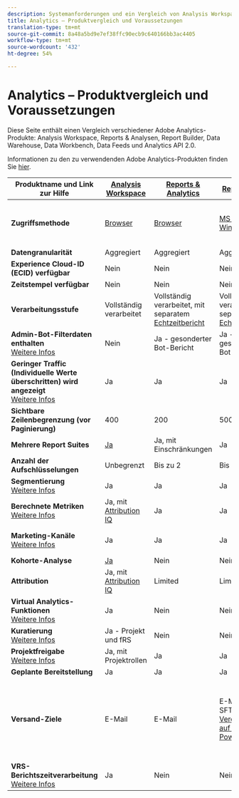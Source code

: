 ```yaml
---
description: Systemanforderungen und ein Vergleich von Analysis Workspace, Reports & Analytics, Ad Hoc Analysis, Report Builder, Data Warehouse und Data Workbench
title: Analytics – Produktvergleich und Voraussetzungen
translation-type: tm+mt
source-git-commit: 8a48a5bd9e7ef38ffc90ecb9c640166bb3ac4405
workflow-type: tm+mt
source-wordcount: '432'
ht-degree: 54%

---
```



# Analytics – Produktvergleich und Voraussetzungen

Diese Seite enthält einen Vergleich verschiedener Adobe Analytics-Produkte: Analysis Workspace, Reports &amp; Analysen, Report Builder, Data Warehouse, Data Workbench, Data Feeds und Analytics API 2.0.

Informationen zu den zu verwendenden Adobe Analytics-Produkten finden Sie [hier](/help/admin/c-analytics-product-comparison/which-analytics-tool.md).

| Produktname und Link zur Hilfe | [Analysis Workspace](/help/analyze/analysis-workspace/home.md) | [Reports &amp; Analytics](/help/analyze/reports-analytics/getting-started.md) | [Report Builder](/help/analyze/report-builder/home.md) | [Data Warehouse](/help/export/data-warehouse/data-warehouse.md) | [Data Workbench](https://docs.adobe.com/content/help/de-DE/data-workbench/using/home.html) | [Data Feeds](/help/export/analytics-data-feed/data-feed-overview.md) | [Analytics API 2.0](https://www.adobe.io/apis/experiencecloud/analytics/docs.html) |
|---|---|---|---|---|---|---|---|
| **Zugriffsmethode** | [Browser](/help/admin/sys-reqs.md) | [Browser](/help/admin/sys-reqs.md) | [MS Excel für Windows](/help/analyze/report-builder/setup/system-requirements.md) | Einrichtung über den Browser. [Weitere Infos](/help/admin/sys-reqs.md) | [Windows 64 Bit](https://docs.adobe.com/content/help/de-DE/data-workbench/using/install/c-data-workbench-client-install.html) | Einrichtung über den Browser. [Weitere Infos](/help/export/analytics-data-feed/data-feed-overview.md) | RESTful-API-Tools. Melden Sie sich mit Adobe-E/A-Anmeldeinformationen an. [Weitere Infos](https://www.adobe.io/apis/experiencecloud/analytics/docs.html) |
| **Datengranularität** | Aggregiert | Aggregiert | Aggregiert | Aggregiert | Treffer | Treffer | Aggregiert |
| **Experience Cloud-ID (ECID) verfügbar** | Nein | Nein | Nein | Ja | Ja | Ja | Nein |
| **Zeitstempel verfügbar** | Nein | Nein | Nein | Nein | Ja | Ja | Nein |
| **Verarbeitungsstufe** | Vollständig verarbeitet | Vollständig verarbeitet, mit separatem [Echtzeitbericht](/help/components/c-real-time-reporting/realtime.md) | Vollständig verarbeitet, mit separatem [Echtzeitbericht](/help/components/c-real-time-reporting/realtime.md) | Vollständig verarbeitet | Vollständig verarbeitet | Vollständig verarbeitet | Vollständig verarbeitet |
| **Admin-Bot-Filterdaten enthalten** <br> [Weitere Infos](/help/admin/admin/bot-removal/bot-removal.md) | Nein | Ja - gesonderter Bot-Bericht | Ja - gesonderter Bot-Bericht | Nein | Nein | Nein | Nein |
| **Geringer Traffic (Individuelle Werte überschritten) wird angezeigt** <br> [Weitere Infos](/help/technotes/low-traffic.md) | Ja | Ja | Ja | Nein | Nein | Nein | Ja |
| **Sichtbare Zeilenbegrenzung (vor Paginierung)** | 400 | 200 | 50000 | Unbegrenzt | Unbegrenzt | Unbegrenzt | 50000 |
| **Mehrere Report Suites** | [Ja](/help/analyze/analysis-workspace/build-workspace-project/multiple-report-suites.md) | Ja, mit Einschränkungen | Ja | Nein | Ja | Nein | Ja |
| **Anzahl der Aufschlüsselungen** | Unbegrenzt | Bis zu 2 | Bis zu 2 | Unbegrenzt | Unbegrenzt | Unbegrenzt | Unbegrenzt, mehrere Abfragen |
| **Segmentierung** <br> [Weitere Infos](/help/components/segmentation/segmentation-workflow/seg-workflow.md) | Ja | Ja | Ja | Ja, mit [Einschränkungen](/help/components/segmentation/seg-reference/seg-compatibility.md) | Ja | Nein | Ja |
| **Berechnete Metriken** <br> [Weitere Infos](/help/components/c-calcmetrics/cm-overview.md) | Ja, mit [Attribution IQ](/help/analyze/analysis-workspace/attribution/overview.md) | Ja | Ja | Nein | Ja | Nein | Ja, mit [Attribution IQ](/help/analyze/analysis-workspace/attribution/overview.md) |
| **Marketing-Kanäle** <br> [Weitere Infos](/help/components/c-marketing-channels/c-getting-started-mchannel.md) | Ja | Ja | Ja | Ja | Ja | Ja - [va_finder, va_closer](/help/export/analytics-data-feed/c-df-contents/datafeeds-reference.md) | Ja |
| **Kohorte-Analyse** | [Ja](/help/analyze/analysis-workspace/visualizations/cohort-table/cohort-analysis.md) | Nein | Nein | Nein | Ja | Nein | Nein |
| **Attribution** | Ja, mit [Attribution IQ](/help/analyze/analysis-workspace/attribution/overview.md) | Limited | Limited | Nein | Ja | Nein | Ja, mit [Attribution IQ](/help/analyze/analysis-workspace/attribution/overview.md) |
| **Virtual Analytics-Funktionen** <br> [Weitere Infos](/help/analyze/analysis-workspace/virtual-analyst/overview.md) | Ja | Nein | Nein | Nein | Nein | Nein | Ja |
| **Kuratierung** <br> [Weitere Infos](/help/analyze/analysis-workspace/curate-share/curate.md) | Ja - Projekt und fRS | Nein | Nein | Nein | Nein | Nein | Ja - nur VRS |
| **Projektfreigabe** <br> [Weitere Infos](/help/analyze/analysis-workspace/curate-share/share-projects.md) | Ja, mit Projektrollen | Ja | Ja | Nein | Ja | Nein | Nein |
| **Geplante Bereitstellung** | Ja | Ja | Ja | Ja | Nein | Ja | Nein |
| **Versand-Ziele** | E-Mail | E-Mail | E-Mail, FTP, SFTP, [Veröffentlichung auf Microsoft PowerBI](/help/analyze/report-builder/c-publish-power-bi/power-bi.md) | E-Mail, FTP. Wenden Sie sich an die Kundenunterstützung, um weitere Unterstützung für das Ziel zu erhalten, einschließlich SFTP, Azurblauch, Amazon S3 | – | FTP, SFTP, Azurblauch, Amazon S3 | – |
| **VRS-Berichtszeitverarbeitung** <br> [Weitere Infos](/help/components/vrs/vrs-report-time-processing.md) | Ja | Nein | Nein | Nein | Nein | Nein | Ja |
